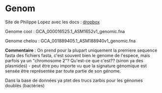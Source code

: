 # Genom

Site de Philippe Lopez avec les docs : [dropbox](https://www.dropbox.com/sh/aqho0hj0j4b56yx/AABVNUZr___mmF2fvKR95FNma?dl=0)

Genome cool : GCA\_000016525.1\_ASM1652v1\_genomic.fna

Genome chelou : GCA\_001889405.1\_ASM188940v1\_genomic.fna

**Commentaire** : On prend pour la plupart uniquement la premiere sequence fasta des fichiers fasta, c'est souvent bien le genome de l'espece, mais parfois ya un "chromosome 2"? Qu'est-ce que c'est?? (sinon ya des plasmides) - peut être peu importe vu que la signature génomique est sensée être représentée par toute partie de son génome.

Dans la base de données ya ptet des trucs zarbis pour les génomes doublés (bactéries)
